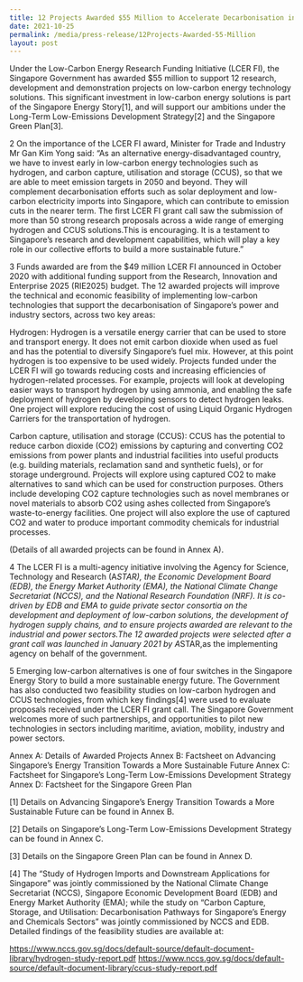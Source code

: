 ```yaml
---
title: 12 Projects Awarded $55 Million to Accelerate Decarbonisation in Singapore
date: 2021-10-25
permalink: /media/press-release/12Projects-Awarded-55-Million
layout: post
---
```

Under the Low-Carbon Energy Research Funding Initiative (LCER FI), the Singapore Government has awarded $55 million to support 12 research, development and demonstration projects on low-carbon energy technology solutions. This significant investment in low-carbon energy solutions is part of the Singapore Energy Story[1], and will support our ambitions under the Long-Term Low-Emissions Development Strategy[2] and the Singapore Green Plan[3].

2      On the importance of the LCER FI award, Minister for Trade and Industry Mr Gan Kim Yong said: “As an alternative energy-disadvantaged country, we have to invest early in low-carbon energy technologies such as hydrogen, and carbon capture, utilisation and storage (CCUS), so that we are able to meet emission targets in 2050 and beyond. They will complement decarbonisation efforts such as solar deployment and low-carbon electricity imports into Singapore, which can contribute to emission cuts in the nearer term. The first LCER FI grant call saw the submission of more than 50 strong research proposals across a wide range of emerging hydrogen and CCUS solutions.This is encouraging. It is a testament to Singapore’s research and development capabilities, which will play a key role in our collective efforts to build a more sustainable future.”

3      Funds awarded are from the $49 million LCER FI announced in October 2020 with additional funding support from the Research, Innovation and Enterprise 2025 (RIE2025) budget. The 12 awarded projects will improve the technical and economic feasibility of implementing low-carbon technologies that support the decarbonisation of Singapore’s power and industry sectors, across two key areas:

Hydrogen: Hydrogen is a versatile energy carrier that can be used to store and transport energy. It does not emit carbon dioxide when used as fuel and has the potential to diversify Singapore’s fuel mix. However, at this point hydrogen is too expensive to be used widely. Projects funded under the LCER FI will go towards reducing costs and increasing efficiencies of hydrogen-related processes. For example, projects will look at developing easier ways to transport hydrogen by using ammonia, and enabling the safe deployment of hydrogen by developing sensors to detect hydrogen leaks. One project will explore reducing the cost of using Liquid Organic Hydrogen Carriers for the transportation of hydrogen.

Carbon capture, utilisation and storage (CCUS): CCUS has the potential to reduce carbon dioxide (CO2) emissions by capturing and converting CO2 emissions from power plants and industrial facilities into useful products (e.g. building materials, reclamation sand and synthetic fuels), or for storage underground. Projects will explore using captured CO2 to make alternatives to sand which can be used for construction purposes. Others include developing CO2 capture technologies such as novel membranes or novel materials to absorb CO2 using ashes collected from Singapore’s waste-to-energy facilities. One project will also explore the use of captured CO2 and water to produce important commodity chemicals for industrial processes.

(Details of all awarded projects can be found in Annex A).

4      The LCER FI is a multi-agency initiative involving the Agency for Science, Technology and Research (A*STAR), the Economic Development Board (EDB), the Energy Market Authority (EMA), the National Climate Change Secretariat (NCCS), and the National Research Foundation (NRF). It is co-driven by EDB and EMA to guide private sector consortia on the development and deployment of low-carbon solutions, the development of hydrogen supply chains, and to ensure projects awarded are relevant to the industrial and power sectors.The 12 awarded projects were selected after a grant call was launched in January 2021 by A*STAR,as the implementing agency on behalf of the government.

5      Emerging low-carbon alternatives is one of four switches in the Singapore Energy Story to build a more sustainable energy future. The Government has also conducted two feasibility studies on low-carbon hydrogen and CCUS technologies, from which key findings[4] were used to evaluate proposals received under the LCER FI grant call. The Singapore Government welcomes more of such partnerships, and opportunities to pilot new technologies in sectors including maritime, aviation, mobility, industry and power sectors.

Annex A: Details of Awarded Projects
Annex B: Factsheet on Advancing Singapore’s Energy Transition Towards a More Sustainable Future
Annex C: Factsheet for Singapore’s Long-Term Low-Emissions Development Strategy
Annex D: Factsheet for the Singapore Green Plan


[1] Details on Advancing Singapore’s Energy Transition Towards a More Sustainable Future can be found in Annex B.

[2] Details on Singapore’s Long-Term Low-Emissions Development Strategy can be found in Annex C.

[3] Details on the Singapore Green Plan can be found in Annex D.

[4] The “Study of Hydrogen Imports and Downstream Applications for Singapore” was jointly commissioned by the National Climate Change Secretariat (NCCS), Singapore Economic Development Board (EDB) and Energy Market Authority (EMA); while the study on “Carbon Capture, Storage, and Utilisation: Decarbonisation Pathways for Singapore’s Energy and Chemicals Sectors” was jointly commissioned by NCCS and EDB. Detailed findings of the feasibility studies are available at:

https://www.nccs.gov.sg/docs/default-source/default-document-library/hydrogen-study-report.pdf
https://www.nccs.gov.sg/docs/default-source/default-document-library/ccus-study-report.pdf
